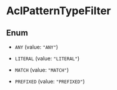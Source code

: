 

# AclPatternTypeFilter

## Enum


* `ANY` (value: `"ANY"`)

* `LITERAL` (value: `"LITERAL"`)

* `MATCH` (value: `"MATCH"`)

* `PREFIXED` (value: `"PREFIXED"`)



